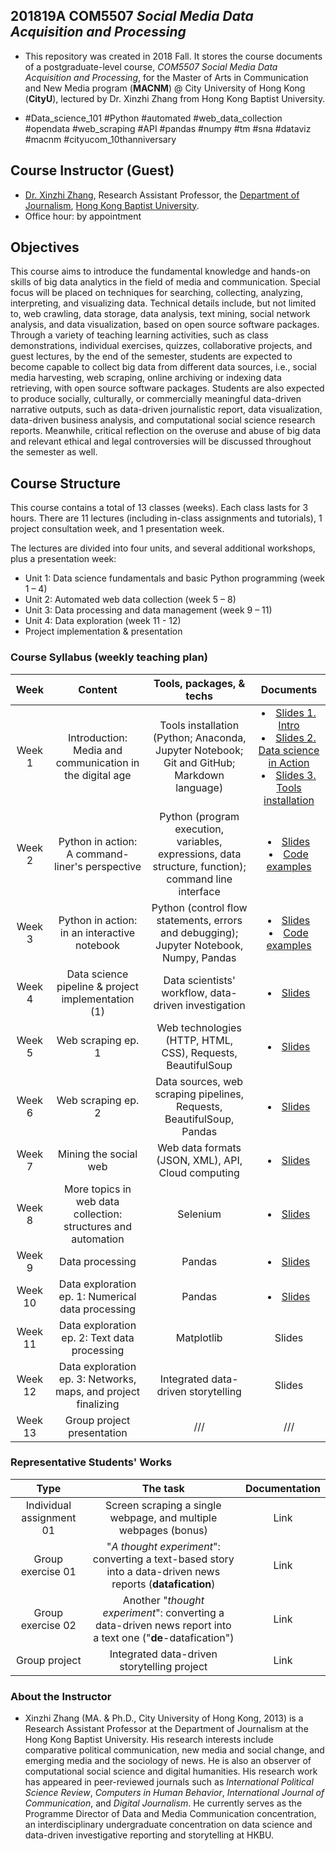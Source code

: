 
## 201819A COM5507 *Social Media Data Acquisition and Processing*

- This repository was created in 2018 Fall. It stores the course documents of a postgraduate-level course, *COM5507 Social Media Data Acquisition and Processing*, for the Master of Arts in Communication and New Media program (**MACNM**) @ City University of Hong Kong (**CityU**), lectured by Dr. Xinzhi Zhang from Hong Kong Baptist University.

- #Data_science_101 #Python #automated #web_data_collection #opendata #web_scraping #API #pandas #numpy #tm #sna #dataviz #macnm #cityucom_10thanniversary

## Course Instructor (Guest)
- [Dr. Xinzhi Zhang](http://www.drxinzhizhang.com), Research Assistant Professor, the [Department of Journalism](http://www.jour.hkbu.edu.hk/eng/), [Hong Kong Baptist University](http://www.hkbu.edu.hk).  
- Office hour: by appointment

## Objectives
This course aims to introduce the fundamental knowledge and hands-on skills of big data analytics in the field of media and communication. Special focus will be placed on techniques for searching, collecting, analyzing, interpreting, and visualizing data. Technical details include, but not limited to, web crawling, data storage, data analysis, text mining, social network analysis, and data visualization, based on open source software packages. Through a variety of teaching learning activities, such as class demonstrations, individual exercises, quizzes, collaborative projects, and guest lectures, by the end of the semester, students are expected to become capable to collect big data from different data sources, i.e., social media harvesting, web scraping, online archiving or indexing data retrieving, with open source software packages. Students are also expected to produce socially, culturally, or commercially meaningful data-driven narrative outputs, such as data-driven journalistic report, data visualization, data-driven business analysis, and computational social science research reports. Meanwhile, critical reflection on the overuse and abuse of big data and relevant ethical and legal controversies will be discussed throughout the semester as well.

## Course Structure
This course contains a total of 13 classes (weeks). Each class lasts for 3 hours. There are 11 lectures (including in-class assignments and tutorials), 1 project consultation week, and 1 presentation week.

The lectures are divided into four units, and several additional workshops, plus a presentation week:
- Unit 1: Data science fundamentals and basic Python programming (week 1 – 4)
- Unit 2: Automated web data collection (week 5 – 8)
- Unit 3: Data processing and data management (week 9 – 11)
- Unit 4: Data exploration (week 11 - 12)
- Project implementation & presentation


### Course Syllabus (weekly teaching plan)

| Week | Content | Tools, packages, & techs | Documents |
| :--: | :--: | :--: | :--: |
| Week 1 | Introduction: Media and communication in the digital age|  Tools installation (Python; Anaconda, Jupyter Notebook; Git and GitHub; Markdown language) | <li>[Slides 1. Intro](slides/CityUCOM5507_201819A_Week1a_Intro_GitHub.pdf) <li>[Slides 2. Data science in Action](slides/CityUCOM5507_201819A_Week1b_Action_GitHub.pdf) <li>[Slides 3. Tools installation](slides/CityUCOM5507_201819A_Week1c_Installation_GitHub.pdf) |
| Week 2 | Python in action: A command-liner's perspective | Python (program execution, variables, expressions, data structure, function); command line interface | <li>[Slides](slides/CityUCOM5507_201819A_Week2_PythonCLI_GitHub.pdf) <li>[Code examples](py_codes) |
| Week 3 | Python in action: in an interactive notebook | Python (control flow statements, errors and debugging); Jupyter Notebook, Numpy, Pandas | <li>[Slides](slides/CityUCOM5507_201819A_Week3_PythonNB_GitHub.pdf) <li>[Code examples](py_notebooks) |
| Week 4 | Data science pipeline & project implementation (1) | Data scientists' workflow, data-driven investigation | <li>[Slides](slides/CityUCOM5507_201819A_Week4_Pipeline&Project_GitHub.pdf) |
| Week 5 | Web scraping ep. 1 | Web technologies (HTTP, HTML, CSS), Requests, BeautifulSoup | <li>[Slides](/slides/CityUCOM5507_201819A_Week5_Web_scraping_ep1_GitHub.pdf) |
| Week 6 | Web scraping ep. 2 | Data sources, web scraping pipelines, Requests, BeautifulSoup, Pandas | <li>[Slides](slides/CityUCOM5507_201819A_Week6_Web_scraping_ep2_GitHub.pdf) |
| Week 7 | Mining the social web | Web data formats (JSON, XML), API, Cloud computing  | <li>[Slides](slides/CityUCOM5507_201819A_Week7_Social_web_GitHub.pdf) |
| Week 8 | More topics in web data collection: structures and automation | Selenium | <li>[Slides](slides/CityUCOM5507_201819A_Week8_More_topics_GitHub.pdf) |
| Week 9 | Data processing  | Pandas | <li>[Slides](CityUCOM5507_201819A_Week9_Data_Processing_GitHub.pdf) |
| Week 10 | Data exploration ep. 1: Numerical data processing  | Pandas | <li>[Slides](CityUCOM5507_201819A_Week10_DataEXP_ep1_GitHub.pdf) |
| Week 11 | Data exploration ep. 2: Text data processing | Matplotlib | Slides |
| Week 12 | Data exploration ep. 3: Networks, maps, and project finalizing | Integrated data-driven storytelling | Slides |
| Week 13 | Group project presentation | /// | /// |


### Representative Students' Works
| Type | The task  | Documentation |
| :-: | :-: | :-: |
| Individual assignment 01 | Screen scraping a single webpage, and multiple webpages (bonus) | Link |
| Group exercise 01 | "*A thought experiment*": converting a text-based story into a data-driven news reports (**datafication**) | Link |
| Group exercise 02 | Another "*thought experiment*": converting a data-driven news report into a text one ("**de**-datafication") | Link |
| Group project | Integrated data-driven storytelling project | Link|


### About the Instructor
- Xinzhi Zhang (MA. & Ph.D., City University of Hong Kong, 2013) is a Research Assistant Professor at the Department of Journalism at the Hong Kong Baptist University. His research interests include comparative political communication, new media and social change, and emerging media and the sociology of news. He is also an observer of computational social science and digital humanities. His research work has appeared in peer-reviewed journals such as *International Political Science Review*, *Computers in Human Behavior*, *International Journal of Communication*, and *Digital Journalism*. He currently serves as the Programme Director of Data and Media Communication concentration, an interdisciplinary undergraduate concentration on data science and data-driven investigative reporting and storytelling at HKBU.

